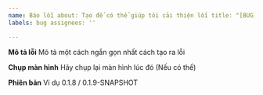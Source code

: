 ```yaml
---
name: Báo lỗi about: Tạo để có thể giúp tôi cải thiện lỗi title: "[BUG]"
labels: bug assignees: ''

---
```


**Mô tả lỗi**
Mô tả một cách ngắn gọn nhất cách tạo ra lỗi

**Chụp màn hình**
Hãy chụp lại màn hình lúc đó (Nếu có thể)

**Phiên bản**
Ví dụ 0.1.8 / 0.1.9-SNAPSHOT
